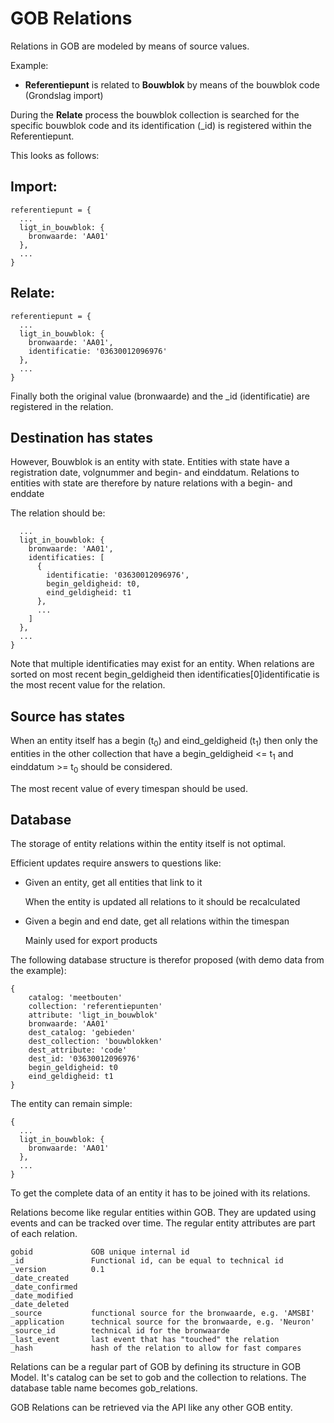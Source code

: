 # GOB Relations

Relations in GOB are modeled by means of source values.

Example:

  * **Referentiepunt** is related to **Bouwblok** by means of the bouwblok code (Grondslag import)

During the **Relate** process the bouwblok collection is searched for the specific bouwblok code and its identification (_id) is registered within the Referentiepunt.

This looks as follows:

## Import:

    referentiepunt = {
      ...
      ligt_in_bouwblok: {
        bronwaarde: 'AA01'
      },
      ...
    }

## Relate:

    referentiepunt = {
      ...
      ligt_in_bouwblok: {
        bronwaarde: 'AA01',
        identificatie: '03630012096976'
      },
      ...
    }

Finally both the original value (bronwaarde) and the _id (identificatie) are registered in the relation.

## Destination has states

However, Bouwblok is an entity with state. Entities with state have a registration date, volgnummer and begin- and einddatum. Relations to entities with state are therefore by nature relations with a begin- and enddate

The relation should be:

      ...
      ligt_in_bouwblok: {
        bronwaarde: 'AA01',
        identificaties: [
          {
            identificatie: '03630012096976',
            begin_geldigheid: t0,
            eind_geldigheid: t1
          },
          ...
        ]
      },
      ...
    }

Note that multiple identificaties may exist for an entity. When relations are sorted on most recent begin_geldigheid then identificaties[0]identificatie is the most recent value for the relation.

## Source has states

When an entity itself has a begin (t<sub>0</sub>) and eind_geldigheid (t<sub>1</sub>) then only the entities in the other collection that have a begin_geldigheid <= t<sub>1</sub> and einddatum >= t<sub>0</sub> should be considered.

The most recent value of every timespan should be used.

## Database

The storage of entity relations within the entity itself is not optimal.

Efficient updates require answers to questions like:

  * Given an entity, get all entities that link to it

    When the entity is updated all relations to it should be recalculated

  * Given a begin and end date, get all relations within the timespan

    Mainly used for export products

The following database structure is therefor proposed (with demo data from the example):

    {
        catalog: 'meetbouten'
        collection: 'referentiepunten'
        attribute: 'ligt_in_bouwblok'
        bronwaarde: 'AA01'
        dest_catalog: 'gebieden'
        dest_collection: 'bouwblokken'
        dest_attribute: 'code'
        dest_id: '03630012096976'
        begin_geldigheid: t0
        eind_geldigheid: t1
    }

The entity can remain simple:


    {
      ...
      ligt_in_bouwblok: {
        bronwaarde: 'AA01'
      },
      ...
    }

To get the complete data of an entity it has to be joined with its relations.

Relations become like regular entities within GOB. They are updated using events and can be tracked over time. The regular entity attributes are part of each relation.

    gobid             GOB unique internal id
    _id               Functional id, can be equal to technical id
    _version          0.1
    _date_created
    _date_confirmed
    _date_modified
    _date_deleted
    _source           functional source for the bronwaarde, e.g. 'AMSBI'
    _application      technical source for the bronwaarde, e.g. 'Neuron'
    _source_id        technical id for the bronwaarde
    _last_event       last event that has "touched" the relation
    _hash             hash of the relation to allow for fast compares

Relations can be a regular part of GOB by defining its structure in GOB Model. It's catalog can be set to gob and the collection to relations. The database table name becomes gob_relations.

GOB Relations can be retrieved via the API like any other GOB entity.

